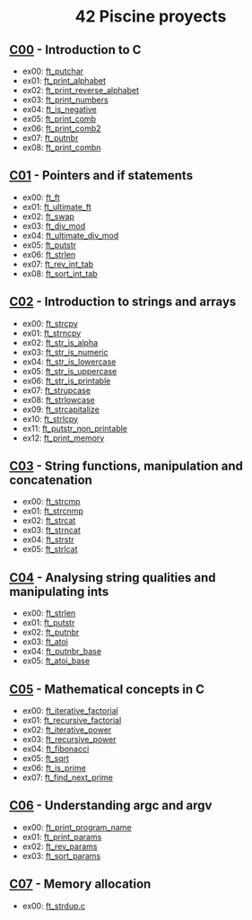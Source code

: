 <h1 align="center">
  <p>42 Piscine proyects</p>
</h1>

<h2><a href="https://github.com/PaLucena/42piscine/tree/master/C00">C00</a> - Introduction to C</h2>

- ex00: [ft_putchar](https://github.com/PaLucena/42piscine/tree/master/C00/ex00/ft_putchar.c)
- ex01: [ft_print_alphabet](https://github.com/PaLucena/42piscine/tree/master/C00/ex01/ft_print_alphabet.c)
- ex02: [ft_print_reverse_alphabet](https://github.com/PaLucena/42piscine/tree/master/C00/ex02/ft_print_reverse_alphabet.c)
- ex03: [ft_print_numbers](https://github.com/PaLucena/42piscine/tree/master/C00/ex03/ft_print_numbers.c)
- ex04: [ft_is_negative](https://github.com/PaLucena/42piscine/tree/master/C00/ex04/ft_is_negative.c)
- ex05: [ft_print_comb](https://github.com/PaLucena/42piscine/tree/master/C00/ex05/ft_print_comb.c)
- ex06: [ft_print_comb2](https://github.com/PaLucena/42piscine/tree/master/C00/ex06/ft_print_comb2.c)
- ex07: [ft_putnbr](https://github.com/PaLucena/42piscine/tree/master/C00/ex07/ft_putnbr.c)
- ex08: [ft_print_combn](https://github.com/PaLucena/42piscine/tree/master/C00/ex08/ft_print_combn.c)


<h2><a href="https://github.com/PaLucena/42piscine/tree/master/C01">C01</a> - Pointers and if statements </h2>

- ex00: [ft_ft](https://github.com/PaLucena/42piscine/tree/master/C01/ex00/ft_ft.c)
- ex01: [ft_ultimate_ft](https://github.com/PaLucena/42piscine/tree/master/C01/ex01/ft_ultimate_ft.c)
- ex02: [ft_swap](https://github.com/PaLucena/42piscine/tree/master/C01/ex02/ft_swap.c)
- ex03: [ft_div_mod](https://github.com/PaLucena/42piscine/tree/master/C01/ex03/ft_div_mod.c)
- ex04: [ft_ultimate_div_mod](https://github.com/PaLucena/42piscine/tree/master/C01/ex04/ft_ultimate_div_mod.c)
- ex05: [ft_putstr](https://github.com/PaLucena/42piscine/tree/master/C01/ex05/ft_putstr.c)
- ex06: [ft_strlen](https://github.com/PaLucena/42piscine/tree/master/C01/ex06/ft_strlen.c)
- ex07: [ft_rev_int_tab](https://github.com/PaLucena/42piscine/tree/master/C01/ex07/ft_rev_int_tab.c)
- ex08: [ft_sort_int_tab](https://github.com/PaLucena/42piscine/tree/master/C01/ex08/ft_sort_int_tab.c)

<h2><a href="https://github.com/PaLucena/42piscine/tree/master/C02">C02</a> - Introduction to strings and arrays</h2>

- ex00: [ft_strcpy](https://github.com/PaLucena/42piscine/tree/master/C02/ex00/ft_strcpy.c)
- ex01: [ft_strncpy](https://github.com/PaLucena/42piscine/tree/master/C02/ex01/ft_strncpy.c)
- ex02: [ft_str_is_alpha](https://github.com/PaLucena/42piscine/tree/master/C02/ex02/ft_str_is_alpha.c)
- ex03: [ft_str_is_numeric](https://github.com/PaLucena/42piscine/tree/master/C02/ex03/ft_str_is_numeric.c)
- ex04: [ft_str_is_lowercase](https://github.com/PaLucena/42piscine/tree/master/C02/ex04/ft_str_is_lowercase.c)
- ex05: [ft_str_is_uppercase](https://github.com/PaLucena/42piscine/tree/master/C02/ex05/ft_str_is_uppercase.c)
- ex06: [ft_str_is_printable](https://github.com/PaLucena/42piscine/tree/master/C02/ex06/ft_str_is_printable.c)
- ex07: [ft_strupcase](https://github.com/PaLucena/42piscine/tree/master/C01/ex07/ft_strupcase.c)
- ex08: [ft_strlowcase](https://github.com/PaLucena/42piscine/tree/master/C02/ex08/ft_strlowcase.c)
- ex09: [ft_strcapitalize](https://github.com/PaLucena/42piscine/tree/master/C02/ex09/ft_strcapitalize.c)
- ex10: [ft_strlcpy](https://github.com/PaLucena/42piscine/tree/master/C02/ex10/ft_strlcpy.c)
- ex11: [ft_putstr_non_printable](https://github.com/PaLucena/42piscine/tree/master/C02/ex11/ft_putstr_non_printable.c)
- ex12: [ft_print_memory](https://github.com/PaLucena/42piscine/tree/master/C02/ex12/ft_print_memory.c)

<h2><a href="https://github.com/PaLucena/42piscine/tree/master/C03">C03</a> - String functions, manipulation and concatenation</h2>

- ex00: [ft_strcmp](https://github.com/PaLucena/42piscine/tree/master/C03/ex00/ft_strcmp.c)
- ex01: [ft_strcnmp](https://github.com/PaLucena/42piscine/tree/master/C03/ex01/ft_strncmp.c)
- ex02: [ft_strcat](https://github.com/PaLucena/42piscine/tree/master/C03/ex02/ft_strcat.c)
- ex03: [ft_strncat](https://github.com/PaLucena/42piscine/tree/master/C03/ex03/ft_strncat.c)
- ex04: [ft_strstr](https://github.com/PaLucena/42piscine/tree/master/C03/ex04/ft_strstr.c)
- ex05: [ft_strlcat](https://github.com/PaLucena/42piscine/tree/master/C03/ex05/ft_strlcat.c)

<h2><a href="https://github.com/PaLucena/42piscine/tree/master/C04">C04</a> - Analysing string qualities and manipulating ints</h2>

- ex00: [ft_strlen](https://github.com/PaLucena/42piscine/tree/master/C04/ex00/ft_strlen.c)
- ex01: [ft_putstr](https://github.com/PaLucena/42piscine/tree/master/C04/ex01/ft_putstr.c)
- ex02: [ft_putnbr](https://github.com/PaLucena/42piscine/tree/master/C04/ex02/ft_putnbr.c)
- ex03: [ft_atoi](https://github.com/PaLucena/42piscine/tree/master/C04/ex03/ft_atoi.c)
- ex04: [ft_putnbr_base](https://github.com/PaLucena/42piscine/tree/master/C04/ex04/ft_putnbr_base.c)
- ex05: [ft_atoi_base](https://github.com/PaLucena/42piscine/tree/master/C04/ex01/ft_atoi_base.c)

<h2><a href="https://github.com/PaLucena/42piscine/tree/master/C05">C05</a> - Mathematical concepts in C</h2>

- ex00: [ft_iterative_factorial](https://github.com/PaLucena/42piscine/tree/master/C05/ex00/ft_iterative_factorial.c)
- ex01: [ft_recursive_factorial](https://github.com/PaLucena/42piscine/tree/master/C05/ex01/ft_recursive_factorial.c)
- ex02: [ft_iterative_power](https://github.com/PaLucena/42piscine/tree/master/C05/ex02/ft_iterative_power.c)
- ex03: [ft_recursive_power](https://github.com/PaLucena/42piscine/tree/master/C05/ex03/ft_recursive_power.c)
- ex04: [ft_fibonacci](https://github.com/PaLucena/42piscine/tree/master/C05/ex04/ft_fibonacci.c)
- ex05: [ft_sqrt](https://github.com/PaLucena/42piscine/tree/master/C05/ex05/ft_sqrt.c)
- ex06: [ft_is_prime](https://github.com/PaLucena/42piscine/tree/master/C05/ex06/ft_is_prime.c)
- ex07: [ft_find_next_prime](https://github.com/PaLucena/42piscine/tree/master/C05/ex07/ft_find_next_prime.c)

<h2><a href="https://github.com/PaLucena/42piscine/tree/master/C06">C06</a> - Understanding argc and argv</h2>

- ex00: [ft_print_program_name](https://github.com/PaLucena/42piscine/tree/master/C06/ex00/ft_print_program_name.c)
- ex01: [ft_print_params](https://github.com/PaLucena/42piscine/tree/master/C06/ex01/ft_print_params.c)
- ex02: [ft_rev_params](https://github.com/PaLucena/42piscine/tree/master/C06/ex02/ft_rev_params.c)
- ex03: [ft_sort_params](https://github.com/PaLucena/42piscine/tree/master/C06/ex03/ft_sort_params.c)

<h2><a href="https://github.com/PaLucena/42piscine/tree/master/C07">C07</a> - Memory allocation</h2>

- ex00: [ft_strdup.c](https://github.com/PaLucena/42piscine/tree/master/C07/ex00/ft_strdup.c)

